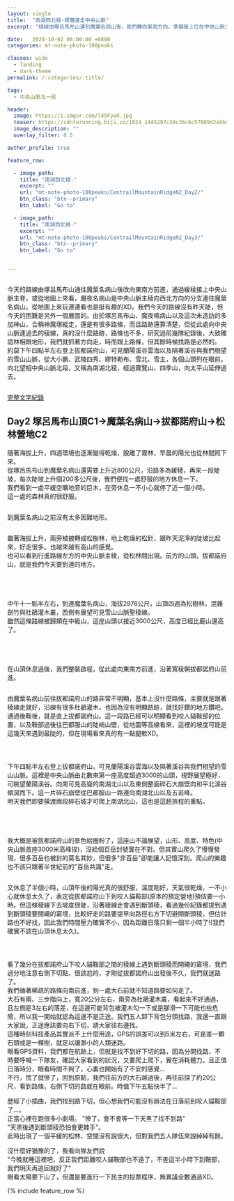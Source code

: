 ```yaml
---
layout: single
title:  "南湖西北稜-塚魔連走中央山脈"
excerpt: "稜線由塚呂馬布山連到魔葉名病山後，我們轉向東南方向，準備接上位在中央山脈主稜拔都諾府山，認識這座山的人可能非常少，但人家可是中央山脈主稜上由北數來第一座海拔超過3000公尺的山頭。"

date:   2020-10-02 06:00:00 +0800
categories: mt-note-photo-100peaks

classes: wide
  - landing
  - dark-theme
permalink: /:categories/:title/

tags:
  - 中央山脈北一段

header:
  image: https://i.imgur.com/l45FywU.jpg
  teaser: https://cdntwrunning.biji.co/1024_1445297c39c36c6c57089d2a9ba2c370.jpg
  image_description: ""
  overlay_filter: 0.5

author_profile: true

feature_row:

  - image_path: 
    title: "南湖西北稜-"
    excerpt: ""
    url: "mt-note-photo-100peaks/CentrailMountainRidgeN2_Day2/"
    btn_class: "btn--primary"
    btn_label: "Go to"

  - image_path: 
    title: "南湖西北稜-"
    excerpt: ""
    url: "mt-note-photo-100peaks/CentrailMountainRidgeN2_Day3/"
    btn_class: "btn--primary"
    btn_label: "Go to"


---
```


<figure style="width: 40%" class="align-right">
  <img src="" alt="">
  <figcaption>  </figcaption>
</figure> 
  
今天的路線由塚呂馬布山通往魔葉名病山後改向東南方前進，通過緩稜接上中央山脈主脊，或從地圖上來看，魔夜名病山是中央山脈主稜向西北方向的分支連往魔葉名病山。從地圖上來玩連連看也是挺有趣的XD。我們今天的路線沒有昨天陡，但今天的困難是另外一個層面的。由於塚呂馬布山、魔夜鳴病山以及這次未造訪的多加神山，合稱神魔塚縱走，還是有很多路條，而且路跡還算清楚，但從此處向中央山脈連過去的稜線，真的沒什麼路跡，路條也不多，研究過前幾隊紀錄後，大致確認林相跟地形，我們就抓著方向走，時而跟上路條，但其餘時候找路是必然的。  
約莫下午四點半左右登上拔都諾府山，可見蘭陽溪谷雲海以及隔著溪谷與我們相望的雪山山脈，從大小霸、武陵四秀、繆特勒布、雪北、雪主，各個山頭列在眼前。向北望相中央山脈北段，又稱為南湖北稜，經過霧覽山、四季山，向太平山延伸過去。

<figure style="width: 90%" class="align-center">
  <img src="" alt="">
  <figcaption>  </figcaption>
</figure> 


<a href="/blogPage/mt-note-literal-100peaks/CantralN2/" class="btn btn--primary">完整文字紀錄</a>

## Day2 塚呂馬布山頂C1->魔葉名病山->拔都諾府山->松林營地C2

隨著海拔上升，四週環境也逐漸變得乾燥，脫離了霧林，早晨的陽光也從林間照下來。  
從塚呂馬布山到魔葉名病山還需要上升近800公尺，沿路多為緩稜，再來一段陡坡，每次陡坡上升個200多公尺後，我們便找一處舒服的地方休息一下。  
我們看到一處平緩空曠地旁的巨木，在旁休息一不小心就停了近一個小時。  
這一處的森林真的很舒服。  

<figure class="align-center">
  <img src="" alt="">
  <figcaption>  </figcaption>
</figure> 


到魔葉名病山之前沒有太多困難地形。  

<figure class="align-center">
  <img src="" alt="">
  <figcaption>  </figcaption>
</figure> 

雖著海拔上升，兩旁植披轉成松樹林，地上乾燥的松針，跟昨天泥濘的陡坡比起來，好走很多。也越來越有高山的感覺。  
也可以看到行進路線左方的中央山脈主稜，從松林間出現。前方的山頭，拔都諾府山，就是我們今天要到達的地方。 

<figure class="align-center">
  <img src="" alt="">
  <figcaption>  </figcaption>
</figure> 

<figure class="align-center">
  <img src="" alt="">
  <figcaption>  </figcaption>
</figure> 

<figure class="align-center">
  <img src="" alt="">
  <figcaption>  </figcaption>
</figure>  

<figure class="align-center">
  <img src="" alt="">
  <figcaption>  </figcaption>
</figure> 

中午十一點半左右，到達魔葉名病山，海拔2976公尺，山頂四週為松樹林，混雜劍竹與杜鵑灌木叢，西側有展望可見雪山山脈聖稜線。  
雖然這條路線被歸類在中級山，這座山頭以接近3000公尺，高度已經比鹿山還高了。  

<figure class="align-center">
  <img src="" alt="">
  <figcaption>  </figcaption>
</figure> 

<figure class="align-center">
  <img src="" alt="">
  <figcaption>  </figcaption>
</figure> 

<figure class="align-center">
  <img src="" alt="">
  <figcaption>  </figcaption>
</figure> 

<figure class="align-center">
  <img src="" alt="">
  <figcaption>  </figcaption>
</figure> 

在山頂休息過後，我們整裝啟程，從此處向東南方前進，沿著寬稜朝拔都諾府山前進。  

<figure class="align-center">
  <img src="" alt="">
  <figcaption>  </figcaption>
</figure> 

由魔葉名病山前往拔都諾府山的路非常不明顯，基本上沒什麼路條，主要就是跟著稜線走就好，沿線有很多杜鵑灌木，也因為沒有明顯路跡，就找好鑽的地方鑽吧。  
通過後鞍後，就是直上拔都諾府山。這一段路已經可以明顯看到咬人貓鞍部的位置，以及鞍部過後往巴都服山的陡峭山壁，從地圖等高線看來，這裡的坡度可能是這幾天來遇到最陡的，但在現場看來真的有一點腿軟XD。

<figure class="align-center">
  <img src="" alt="">
  <figcaption>  </figcaption>
</figure> 

<figure class="align-center">
  <img src="" alt="">
  <figcaption>  </figcaption>
</figure> 

<figure class="align-center">
  <img src="" alt="">
  <figcaption>  </figcaption>
</figure>   

下午四點半左右登上拔都諾府山，可見蘭陽溪谷雲海以及隔著溪谷與我們相望的雪山山脈。這裡是中央山脈由北數來第一座高度超過3000的山頭，視野展望極好，可眺望蘭陽溪谷。向南可見高聳的南湖北山以及東側整面碎石大崩壁向和平北溪谷傾瀉而下。這一片碎石崩壁從巴都服山一路連向南湖北山以及五岩峰。  
明天我們即要橫渡兩段碎石坡才可爬上南湖北山，這也是這趟旅程的重點。  

<figure class="align-center">
  <img src="" alt="">
  <figcaption>  </figcaption>
</figure> 

<figure class="align-center">
  <img src="" alt="">
  <figcaption>  </figcaption>
</figure> 

<figure class="align-center">
  <img src="" alt="">
  <figcaption>  </figcaption>
</figure> 

<figure class="align-center">
  <img src="" alt="">
  <figcaption>  </figcaption>
</figure> 

我大概是被拔都諾府山的景色給圈粉了，這座山不論展望，山形、高度、特色(中央山脈首座3000米高峰捏)，沒給個百岳封號實在不對。但其實山爬久了慢慢發現，很多百岳也被封的莫名其妙，但很多"非百岳"卻能讓人記憶深刻。爬山的樂趣也不該只跟著半世紀前的"百岳共識"走。

<figure class="align-center">
  <img src="" alt="">
  <figcaption>  </figcaption>
</figure> 

又休息了半個小時，山頂午後的陽光真的很舒服，溫度剛好，天氣很乾燥，一不小心就休息太久了，表定從拔都諾府山下到咬人貓鞍部(原本的預定營地)預估要一小時。但這條稜線下去坡度很陡，沿著稜線走會遇到斷頭稜，看過幾份紀錄都提到遇到斷頭稜要開繩的窘境，比較好走的路要提早向路徑右方下切避開斷頭稜，但估計路也不好找，因此我們時間壓力確實不小，因為距離日落只剩一個半小時了!(我們確實不該在山頂休息太久)。  

<figure class="align-center">
  <img src="" alt="">
  <figcaption>  </figcaption>
</figure> 

<figure class="align-center">
  <img src="" alt="">
  <figcaption>  </figcaption>
</figure> 

<figure class="align-center">
  <img src="" alt="">
  <figcaption>  </figcaption>
</figure> 

看了幾分在拔都諾府山下咬人貓鞍部之間的稜線上遇到斷頭稜而開繩的窘境，我們過分地注意右側下切點，很該尬的，才剛從拔都諾府山出發後不久，我們就迷路了。  
我們循著稀疏的路條向南前進，到一處大石前就不知道路要如何走了。  
大石有兩、三步階向上，寬20公分左右，兩旁為杜鵑灌木叢，看起來不好通過，且左側是3左右的落差，在這邊可能背包被灌木勾一下或是腳滑一下可能也些危險，所以我一開始就認為這邊不是正途。我們五人卸下背包分頭找路，我還一直跟大家說，正途應該要向右下切，請大家往右邊找。  
這種時刻科技產品其實派不上什麼用途，GPS的誤差可以到5米左右，可是差一顆石頭或是一棵樹，就足以讓渺小的人類迷路。  
眼看GPS資料，我們都在航跡上，但就是找不到好下切的路，因為分開找路，不時要呼喊一下隊友，確認大家看到的狀況，又要爬上爬下，實在消耗體力。且正值日落時分，眼看時間不夠了，心裏也開始有了不安的感覺...  
不行，慌了就慘了，回到原點，我們往前方的大石越過後，再往前探了約20公尺，看到路條，右側下切的路就在眼前。時值下午五點快半了...

歷經了小插曲，我們找到路下切，但心想我們可能沒有辦法在日落前到咬人貓鞍部了...。  
正當心裡在跑很多小劇場。
"慘了，會不會等一下天黑了找不到路"    
"天黑後遇到斷頭稜恐怕會更棘手"。  
此時出現了一個平緩的松林，空間沒有說很大，但對我們五人隊伍來說綽綽有餘。  

沒什麼好猶豫的了，我看向隊友們說  
"今晚就睡這裡吧，反正我們距離咬人貓鞍部也不遠了，不差這半小時下到鞍部，我們明天再追回就好了"  
眼看太陽要下山了，但還是要進行一下民主的投票程序，無異議全數通過XD。  








{% include feature_row %}
